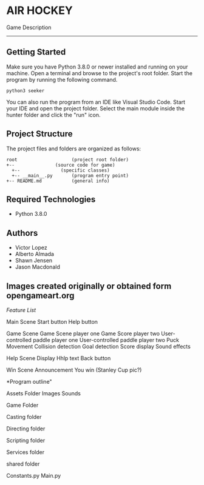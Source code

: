 # AIR HOCKEY
Game Description

---
## Getting Started
Make sure you have Python 3.8.0 or newer installed and running on your machine. Open a terminal and browse to the project's root folder. Start the program by running the following command.
```
python3 seeker 
```
You can also run the program from an IDE like Visual Studio Code. Start your IDE and open the project folder. Select the main module inside the hunter folder and click the "run" icon.

## Project Structure
The project files and folders are organized as follows:
```
root                    (project root folder)
+--               (source code for game)
  +--               (specific classes)
  +-- __main__.py       (program entry point)
+-- README.md           (general info)
```

## Required Technologies
* Python 3.8.0

## Authors
* Victor Lopez
* Alberto Almada
* Shawn Jensen
* Jason Macdonald

## Images created originally or obtained form opengameart.org

*Feature List*

Main Scene
  Start button
  Help button

Game Scene
  Game Scene player one
  Game Score player two
  User-controlled paddle player one
  User-controlled paddle player two
  Puck Movement
  Collision detection
  Goal detection
  Score display
  Sound effects

Help Scene
  Display Hhlp text
  Back button

Win Scene
  Announcement
  You win (Stanley Cup pic?)

*Program outline"

Assets Folder
  Images 
  Sounds

Game Folder

  Casting folder

  Directing folder 

  Scripting folder 

  Services folder 

  shared folder 

Constants.py
Main.py